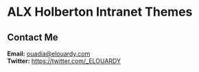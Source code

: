 # ALX Holberton Intranet Themes

## Contact Me

**Email:** ouadia@elouardy.com \
**Twitter:** https://twitter.com/_ELOUARDY

